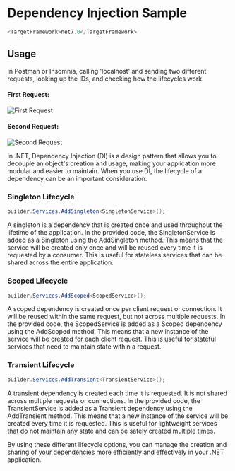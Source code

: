 # Dependency Injection Sample

```javascript
<TargetFramework>net7.0</TargetFramework>
```
## Usage
In Postman or Insomnia, calling 'localhost' and sending two different requests, looking up the IDs, and checking how the lifecycles work. 

#### First Request:
![First Request](https://i.imgur.com/YrS5yMJ.png)
#### Second Request:
![Second Request](https://imgur.com/C9LgGPM.png)

In .NET, Dependency Injection (DI) is a design pattern that allows you to decouple an object's creation and usage, making your application more modular and easier to maintain. When you use DI, the lifecycle of a dependency can be an important consideration.

### Singleton Lifecycle
```csharp
builder.Services.AddSingleton<SingletonService>();
```
A singleton is a dependency that is created once and used throughout the lifetime of the application. In the provided code, the SingletonService is added as a Singleton using the AddSingleton method. This means that the service will be created only once and will be reused every time it is requested by a consumer. This is useful for stateless services that can be shared across the entire application.


### Scoped Lifecycle
~~~csharp
builder.Services.AddScoped<ScopedService>();
~~~
A scoped dependency is created once per client request or connection. It will be reused within the same request, but not across multiple requests. In the provided code, the ScopedService is added as a Scoped dependency using the AddScoped method. This means that a new instance of the service will be created for each client request. This is useful for stateful services that need to maintain state within a request.

### Transient Lifecycle
~~~csharp
builder.Services.AddTransient<TransientService>();
~~~
A transient dependency is created each time it is requested. It is not shared across multiple requests or connections. In the provided code, the TransientService is added as a Transient dependency using the AddTransient method. This means that a new instance of the service will be created every time it is requested. This is useful for lightweight services that do not maintain any state and can be safely created multiple times.

By using these different lifecycle options, you can manage the creation and sharing of your dependencies more efficiently and effectively in your .NET application. 




